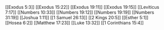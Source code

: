 [[Exodus 5:3]]
[[Exodus 15:22]]
[[Exodus 19:11]]
[[Exodus 19:15]]
[[Leviticus 7:17]]
[[Numbers 10:33]]
[[Numbers 19:12]]
[[Numbers 19:19]]
[[Numbers 31:19]]
[[Joshua 1:11]]
[[1 Samuel 26:13]]
[[2 Kings 20:5]]
[[Esther 5:1]]
[[Hosea 6:2]]
[[Matthew 17:23]]
[[Luke 13:32]]
[[1 Corinthians 15:4]]
